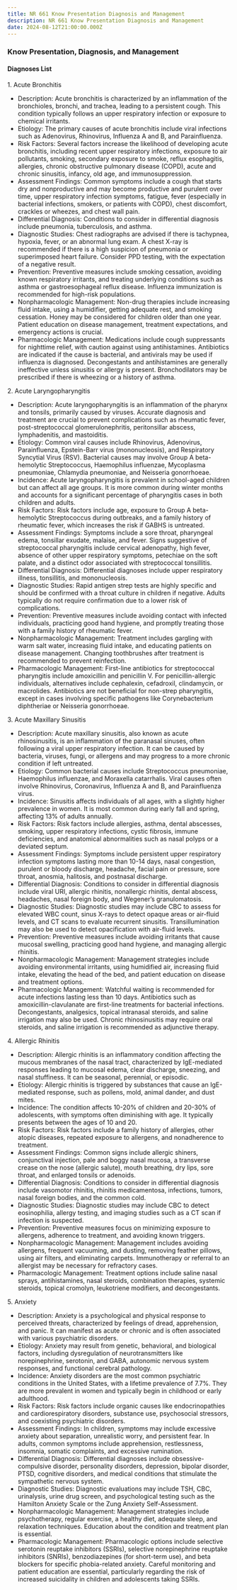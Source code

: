 ```yaml
---
title: NR 661 Know Presentation Diagnosis and Management
description: NR 661 Know Presentation Diagnosis and Management
date: 2024-08-12T21:00:00.000Z
---
```


### Know Presentation, Diagnosis, and Management

#### Diagnoses List

1\. Acute Bronchitis

* Description: Acute bronchitis is characterized by an inflammation of the bronchioles, bronchi, and trachea, leading to a persistent cough. This condition typically follows an upper respiratory infection or exposure to chemical irritants.
* Etiology: The primary causes of acute bronchitis include viral infections such as Adenovirus, Rhinovirus, Influenza A and B, and Parainfluenza.
* Risk Factors: Several factors increase the likelihood of developing acute bronchitis, including recent upper respiratory infections, exposure to air pollutants, smoking, secondary exposure to smoke, reflux esophagitis, allergies, chronic obstructive pulmonary disease (COPD), acute and chronic sinusitis, infancy, old age, and immunosuppression.
* Assessment Findings: Common symptoms include a cough that starts dry and nonproductive and may become productive and purulent over time, upper respiratory infection symptoms, fatigue, fever (especially in bacterial infections, smokers, or patients with COPD), chest discomfort, crackles or wheezes, and chest wall pain.
* Differential Diagnosis: Conditions to consider in differential diagnosis include pneumonia, tuberculosis, and asthma.
* Diagnostic Studies: Chest radiographs are advised if there is tachypnea, hypoxia, fever, or an abnormal lung exam. A chest X-ray is recommended if there is a high suspicion of pneumonia or superimposed heart failure. Consider PPD testing, with the expectation of a negative result.
* Prevention: Preventive measures include smoking cessation, avoiding known respiratory irritants, and treating underlying conditions such as asthma or gastroesophageal reflux disease. Influenza immunization is recommended for high-risk populations.
* Nonpharmacologic Management: Non-drug therapies include increasing fluid intake, using a humidifier, getting adequate rest, and smoking cessation. Honey may be considered for children older than one year. Patient education on disease management, treatment expectations, and emergency actions is crucial.
* Pharmacologic Management: Medications include cough suppressants for nighttime relief, with caution against using antihistamines. Antibiotics are indicated if the cause is bacterial, and antivirals may be used if influenza is diagnosed. Decongestants and antihistamines are generally ineffective unless sinusitis or allergy is present. Bronchodilators may be prescribed if there is wheezing or a history of asthma.

2\. Acute Laryngopharyngitis

* Description: Acute laryngopharyngitis is an inflammation of the pharynx and tonsils, primarily caused by viruses. Accurate diagnosis and treatment are crucial to prevent complications such as rheumatic fever, post-streptococcal glomerulonephritis, peritonsillar abscess, lymphadenitis, and mastoiditis.
* Etiology: Common viral causes include Rhinovirus, Adenovirus, Parainfluenza, Epstein-Barr virus (mononucleosis), and Respiratory Syncytial Virus (RSV). Bacterial causes may involve Group A beta-hemolytic Streptococcus, Haemophilus influenzae, Mycoplasma pneumoniae, Chlamydia pneumoniae, and Neisseria gonorrhoeae.
* Incidence: Acute laryngopharyngitis is prevalent in school-aged children but can affect all age groups. It is more common during winter months and accounts for a significant percentage of pharyngitis cases in both children and adults.
* Risk Factors: Risk factors include age, exposure to Group A beta-hemolytic Streptococcus during outbreaks, and a family history of rheumatic fever, which increases the risk if GABHS is untreated.
* Assessment Findings: Symptoms include a sore throat, pharyngeal edema, tonsillar exudate, malaise, and fever. Signs suggestive of streptococcal pharyngitis include cervical adenopathy, high fever, absence of other upper respiratory symptoms, petechiae on the soft palate, and a distinct odor associated with streptococcal tonsillitis.
* Differential Diagnosis: Differential diagnoses include upper respiratory illness, tonsillitis, and mononucleosis.
* Diagnostic Studies: Rapid antigen strep tests are highly specific and should be confirmed with a throat culture in children if negative. Adults typically do not require confirmation due to a lower risk of complications.
* Prevention: Preventive measures include avoiding contact with infected individuals, practicing good hand hygiene, and promptly treating those with a family history of rheumatic fever.
* Nonpharmacologic Management: Treatment includes gargling with warm salt water, increasing fluid intake, and educating patients on disease management. Changing toothbrushes after treatment is recommended to prevent reinfection.
* Pharmacologic Management: First-line antibiotics for streptococcal pharyngitis include amoxicillin and penicillin V. For penicillin-allergic individuals, alternatives include cephalexin, cefadroxil, clindamycin, or macrolides. Antibiotics are not beneficial for non-strep pharyngitis, except in cases involving specific pathogens like Corynebacterium diphtheriae or Neisseria gonorrhoeae.

3\. Acute Maxillary Sinusitis

* Description: Acute maxillary sinusitis, also known as acute rhinosinusitis, is an inflammation of the paranasal sinuses, often following a viral upper respiratory infection. It can be caused by bacteria, viruses, fungi, or allergens and may progress to a more chronic condition if left untreated.
* Etiology: Common bacterial causes include Streptococcus pneumoniae, Haemophilus influenzae, and Moraxella catarrhalis. Viral causes often involve Rhinovirus, Coronavirus, Influenza A and B, and Parainfluenza virus.
* Incidence: Sinusitis affects individuals of all ages, with a slightly higher prevalence in women. It is most common during early fall and spring, affecting 13% of adults annually.
* Risk Factors: Risk factors include allergies, asthma, dental abscesses, smoking, upper respiratory infections, cystic fibrosis, immune deficiencies, and anatomical abnormalities such as nasal polyps or a deviated septum.
* Assessment Findings: Symptoms include persistent upper respiratory infection symptoms lasting more than 10-14 days, nasal congestion, purulent or bloody discharge, headache, facial pain or pressure, sore throat, anosmia, halitosis, and postnasal discharge.
* Differential Diagnosis: Conditions to consider in differential diagnosis include viral URI, allergic rhinitis, nonallergic rhinitis, dental abscess, headaches, nasal foreign body, and Wegener’s granulomatosis.
* Diagnostic Studies: Diagnostic studies may include CBC to assess for elevated WBC count, sinus X-rays to detect opaque areas or air-fluid levels, and CT scans to evaluate recurrent sinusitis. Transillumination may also be used to detect opacification with air-fluid levels.
* Prevention: Preventive measures include avoiding irritants that cause mucosal swelling, practicing good hand hygiene, and managing allergic rhinitis.
* Nonpharmacologic Management: Management strategies include avoiding environmental irritants, using humidified air, increasing fluid intake, elevating the head of the bed, and patient education on disease and treatment options.
* Pharmacologic Management: Watchful waiting is recommended for acute infections lasting less than 10 days. Antibiotics such as amoxicillin-clavulanate are first-line treatments for bacterial infections. Decongestants, analgesics, topical intranasal steroids, and saline irrigation may also be used. Chronic rhinosinusitis may require oral steroids, and saline irrigation is recommended as adjunctive therapy.

4\. Allergic Rhinitis

* Description: Allergic rhinitis is an inflammatory condition affecting the mucous membranes of the nasal tract, characterized by IgE-mediated responses leading to mucosal edema, clear discharge, sneezing, and nasal stuffiness. It can be seasonal, perennial, or episodic.
* Etiology: Allergic rhinitis is triggered by substances that cause an IgE-mediated response, such as pollens, mold, animal dander, and dust mites.
* Incidence: The condition affects 10-20% of children and 20-30% of adolescents, with symptoms often diminishing with age. It typically presents between the ages of 10 and 20.
* Risk Factors: Risk factors include a family history of allergies, other atopic diseases, repeated exposure to allergens, and nonadherence to treatment.
* Assessment Findings: Common signs include allergic shiners, conjunctival injection, pale and boggy nasal mucosa, a transverse crease on the nose (allergic salute), mouth breathing, dry lips, sore throat, and enlarged tonsils or adenoids.
* Differential Diagnosis: Conditions to consider in differential diagnosis include vasomotor rhinitis, rhinitis medicamentosa, infections, tumors, nasal foreign bodies, and the common cold.
* Diagnostic Studies: Diagnostic studies may include CBC to detect eosinophilia, allergy testing, and imaging studies such as a CT scan if infection is suspected.
* Prevention: Preventive measures focus on minimizing exposure to allergens, adherence to treatment, and avoiding known triggers.
* Nonpharmacologic Management: Management includes avoiding allergens, frequent vacuuming, and dusting, removing feather pillows, using air filters, and eliminating carpets. Immunotherapy or referral to an allergist may be necessary for refractory cases.
* Pharmacologic Management: Treatment options include saline nasal sprays, antihistamines, nasal steroids, combination therapies, systemic steroids, topical cromolyn, leukotriene modifiers, and decongestants.

5\. Anxiety

* Description: Anxiety is a psychological and physical response to perceived threats, characterized by feelings of dread, apprehension, and panic. It can manifest as acute or chronic and is often associated with various psychiatric disorders.
* Etiology: Anxiety may result from genetic, behavioral, and biological factors, including dysregulation of neurotransmitters like norepinephrine, serotonin, and GABA, autonomic nervous system responses, and functional cerebral pathology.
* Incidence: Anxiety disorders are the most common psychiatric conditions in the United States, with a lifetime prevalence of 7.7%. They are more prevalent in women and typically begin in childhood or early adulthood.
* Risk Factors: Risk factors include organic causes like endocrinopathies and cardiorespiratory disorders, substance use, psychosocial stressors, and coexisting psychiatric disorders.
* Assessment Findings: In children, symptoms may include excessive anxiety about separation, unrealistic worry, and persistent fear. In adults, common symptoms include apprehension, restlessness, insomnia, somatic complaints, and excessive rumination.
* Differential Diagnosis: Differential diagnoses include obsessive-compulsive disorder, personality disorders, depression, bipolar disorder, PTSD, cognitive disorders, and medical conditions that stimulate the sympathetic nervous system.
* Diagnostic Studies: Diagnostic evaluations may include TSH, CBC, urinalysis, urine drug screen, and psychological testing such as the Hamilton Anxiety Scale or the Zung Anxiety Self-Assessment.
* Nonpharmacologic Management: Management strategies include psychotherapy, regular exercise, a healthy diet, adequate sleep, and relaxation techniques. Education about the condition and treatment plan is essential.
* Pharmacologic Management: Pharmacologic options include selective serotonin reuptake inhibitors (SSRIs), selective norepinephrine reuptake inhibitors (SNRIs), benzodiazepines (for short-term use), and beta blockers for specific phobia-related anxiety. Careful monitoring and patient education are essential, particularly regarding the risk of increased suicidality in children and adolescents taking SSRIs.

